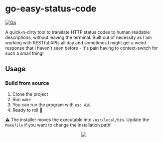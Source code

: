 # go-easy-status-code
[![Go](https://github.com/kampanosg/go-easy-status-code/actions/workflows/go.yml/badge.svg)](https://github.com/kampanosg/go-easy-status-code/actions/workflows/go.yml)

A quick-n-dirty tool to translate HTTP status codes to human readable descriptions, without leaving the terminal. Built out of necessity as I am working with RESTful APIs all day and sometimes I might get a weird response that I haven't seen before  - it's pain having to context-switch for such a small thing!

## Usage

### Build from source
1. Clone the project
2. Run `make` 
3. You can run the program with `esc 418`
4. Ready to roll 🚀

⚠️ The installer moves the executable into `/usr/local/bin`. Update the `Makefile` if you want to change the installation path!

<p align="center">
  <img src="https://httpstatusdogs.com/img/418.jpg" />  
</p>
